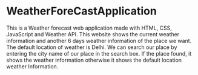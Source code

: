 # WeatherForeCastApplication
This is a Weather forecast web application made with HTML, CSS, JavaScript and Weather API. This website shows the current weather information and another 6 days weather information of the place we want. The default location of weather is Delhi. We can search our place by entering the city name of our place in the search box. If the place found, it shows the weather information otherwise it shows the default location weather Information.
